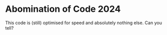 # Abomination of Code 2024

This code is (still) optimised for speed and absolutely nothing else. Can you tell?